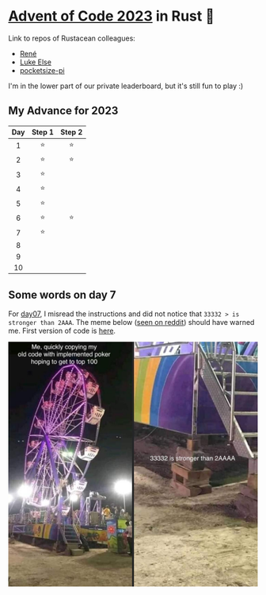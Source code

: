 # [Advent of Code 2023](https://adventofcode.com/2023) in Rust 🦀

Link to repos of Rustacean colleagues:

- [René](https://github.com/rene-d/advent-of-rust/)
- [Luke Else](https://git.luke-else.co.uk/luke-else/AdventOfCode2023/)
- [pocketsize-pi](https://github.com/pocketsize-pi/AoC2023)

I'm in the lower part of our private leaderboard, but it's still fun to play :)


## My Advance for 2023

| Day | Step 1 | Step 2 |
| :-: | :----: | :----: |
|  1  | ⭐ | ⭐ |
|  2  | ⭐ | ⭐ |
|  3  | ⭐ |   |
|  4  | ⭐ |       |
|  5  | ⭐ |        |
|  6  | ⭐ | ⭐    |
|  7  | ⭐ |        |
|  8  |  |        |
|  9  |  |        |
|  10  |  |        |

## Some words on day 7

For [day07](./day07/), I misread the instructions and did not notice that `33332 > is stronger than 2AAA`.
The meme below ([seen on reddit](https://i.redd.it/s6rgso1hft4c1.jpg)) should have warned me. First version of code is [here](./buggy_day07/).

![warning from reddit](./buggy_day07_from_reddit.jpg "warning from reddit")

